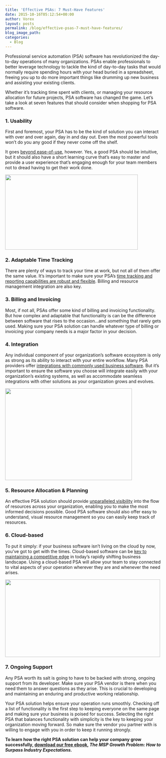 ```yaml
---
title: 'Effective PSAs: 7 Must-Have Features'
date: 2015-10-16T05:12:54+00:00
author: Vorex
layout: posts
permalink: /blog/effective-psas-7-must-have-features/
blog_image_path:
categories:
  - Blog
---
```

Professional service automation (PSA) software has revolutionized the day-to-day operations of many organizations. PSAs enable professionals to better leverage technology to tackle the kind of day-to-day tasks that would normally require spending hours with your head buried in a spreadsheet, freeing you up to do more important things like drumming up new business and assisting your existing clients.

Whether it&#8217;s tracking time spent with clients, or managing your resource allocation for future projects, PSA software has changed the game. Let&#8217;s take a look at seven features that should consider when shopping for PSA software.<!--more-->

### 1. Usability

First and foremost, your PSA has to be the kind of solution you can interact with over and over again, day in and day out. Even the most powerful tools won&#8217;t do you any good if they never come off the shelf.

It goes <a href="http://www.wqusability.com/articles/more-than-ease-of-use.html" target="_blank">beyond ease-of-use</a>, however. Yes, a good PSA should be intuitive, but it should also have a short learning curve that&#8217;s easy to master and provide a user experience that&#8217;s engaging enough for your team members not to dread having to get their work done.

<img class="aligncenter" src="https://media.giphy.com/media/pwQdvTbFhds3e/giphy.gif" alt="" width="428" height="242" />

### 2. Adaptable Time Tracking

There are plenty of ways to track your time at work, but not all of them offer the same value. It&#8217;s important to make sure your PSA&#8217;s [time tracking and reporting capabilities are robust and flexible](http://www.vorex.com/product/time-expense-tracking/). Billing and resource management integration are also key.

### 3. Billing and Invoicing

Most, if not all, PSAs offer some kind of billing and invoicing functionality. But how complex and adaptable that functionality is can be the difference between software that rises to the occasion&#8230;and something that rarely gets used. Making sure your PSA solution can handle whatever type of billing or invoicing your company needs is a major factor in your decision.

### 4. Integration

Any individual component of your organization&#8217;s software ecosystem is only as strong as its ability to interact with your entire workflow. Many PSA providers offer <a href="http://www.vorex.com/media/new-vorex-winter-2015-release-simplifies-online-project-management-for-smbs-and-professional-services-organizations/" target="_blank">integrations with commonly used business software</a>. But it&#8217;s important to ensure the software you choose will integrate easily with your organization&#8217;s existing systems, as well as accommodate seamless integrations with other solutions as your organization grows and evolves.

<img class="aligncenter" src="https://media.giphy.com/media/12FDTkejC4OLaE/giphy.gif" alt="" width="409" height="296" />

### 5. Resource Allocation & Planning

An effective PSA solution should provide <a href="http://www.vorex.com/how-to-leverage-real-time-visibility-for-better-resource-allocation/" target="_blank">unparalleled visibility</a> into the flow of resources across your organization, enabling you to make the most informed decisions possible. Good PSA software should also offer easy to understand, visual resource management so you can easily keep track of resources.

### 6. Cloud-based

To put it simply: if your business software isn&#8217;t living on the cloud by now, you&#8217;ve got to get with the times. Cloud-based software can be <a href="http://www.vorex.com/top-5-ways-cloud-based-project-management-provides-a-competitive-edge/" target="_blank">key to maintaining a competitive edge</a> in today&#8217;s rapidly shifting business landscape. Using a cloud-based PSA will allow your team to stay connected to vital aspects of your operation wherever they are and whenever the need arises.

<img class="aligncenter" src="https://media.giphy.com/media/HoUgegTjteXCw/giphy.gif" alt="" width="500" height="250" />

### 7. Ongoing Support

Any PSA worth its salt is going to have to be backed with strong, ongoing support from its developer. Make sure your PSA vendor is there when you need them to answer questions as they arise. This is crucial to developing and maintaining an enduring and productive working relationship.

Your PSA solution helps ensure your operation runs smoothly. Checking off a list of functionality is the first step to keeping everyone on the same page and making sure your business is poised for success. Selecting the right PSA that balances functionality with simplicity is the key to keeping your organization moving forward. So make sure the vendor you partner with is willing to engage with you in order to keep it running strongly.

**To learn how the right PSA solution can help your company grow successfully, <a href="http://vorex.hs-sites.com/the-msp-growth-problem-how-to-surpass-industry-expectations?__hstc=100746398.aa8de1aaef42d5c0e87e86d826f8b519.1424898164924.1444928750402.1444935146335.188&__hssc=100746398.1.1444935146335&__hsfp=55522096" target="_blank">download our free ebook</a>, _The MSP Growth Problem: How to Surpass Industry Expectations._**
